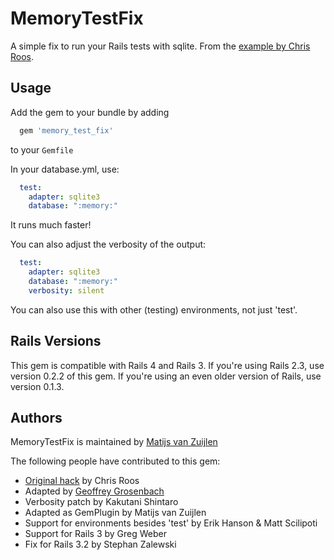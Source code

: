 # MemoryTestFix

A simple fix to run your Rails tests with sqlite. From the
[example by Chris Roos](http://blog.seagul.co.uk/articles/2006/02/08/in-memory-sqlite-database-for-rails-testing).

## Usage

Add the gem to your bundle by adding

```ruby
  gem 'memory_test_fix'
```

to your `Gemfile`


In your database.yml, use:

```yaml
  test:
    adapter: sqlite3
    database: ":memory:"
```

It runs much faster!

You can also adjust the verbosity of the output:

```yaml
  test:
    adapter: sqlite3
    database: ":memory:"
    verbosity: silent
```

You can also use this with other (testing) environments, not just 'test'.

## Rails Versions

This gem is compatible with Rails 4 and Rails 3. If you're using Rails 2.3, use
version 0.2.2 of this gem. If you're using an even older version of Rails, use
version 0.1.3.

## Authors

MemoryTestFix is maintained by [Matijs van Zuijlen](http://www.matijs.net/)

The following people have contributed to this gem:

* [Original hack](http://chrisroos.co.uk/blog/2006-02-08-in-memory-sqlite-database-for-rails-testing) by Chris Roos
* Adapted by [Geoffrey Grosenbach](http://nubyonrails.com)
* Verbosity patch by Kakutani Shintaro
* Adapted as GemPlugin by Matijs van Zuijlen
* Support for environments besides 'test' by Erik Hanson & Matt Scilipoti
* Support for Rails 3 by Greg Weber
* Fix for Rails 3.2 by Stephan Zalewski
